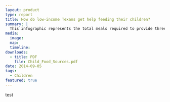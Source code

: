 ```yaml
---
layout: product
type: report
title: How do low-income Texans get help feeding their children?
summary: |
  This infographic represents the total meals required to provide three meals per day, year‐round to every child living in a low‐income Texas household.
media:
  image:
  map:
  timeline:
downloads: 
  - title: PDF
    file: Child_Food_Sources.pdf
date: 2014-09-05
tags: 
  - Children
featured: true
---
```


test
